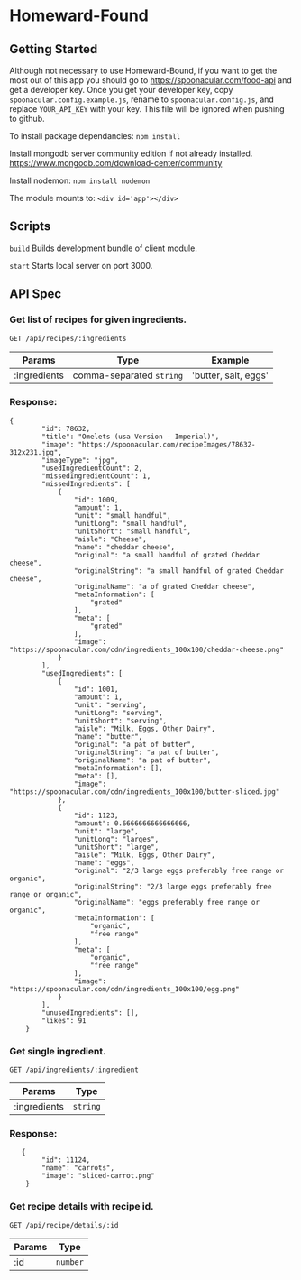 # Homeward-Found

## Getting Started

Although not necessary to use Homeward-Bound, if you want to get the most out of this app you should go to https://spoonacular.com/food-api and get a developer key. Once you get your developer key, copy `spoonacular.config.example.js`, rename to `spoonacular.config.js`, and replace `YOUR_API_KEY` with your key. This file will be ignored when pushing to github. 

To install package dependancies:
  `npm install`

Install mongodb server community edition if not already installed. https://www.mongodb.com/download-center/community

Install nodemon:
  `npm install nodemon`

The module mounts to:
  `<div id='app'></div>`

## Scripts

`build`
Builds development bundle of client module.

`start`
Starts local server on port 3000.

## API Spec

### Get list of recipes for given ingredients. 
`GET /api/recipes/:ingredients`

| Params | Type | Example |
| ------ | ---- | ------- |
|:ingredients | comma-separated `string` | 'butter, salt, eggs' |

### Response: 

```
{
        "id": 78632,
        "title": "Omelets (usa Version - Imperial)",
        "image": "https://spoonacular.com/recipeImages/78632-312x231.jpg",
        "imageType": "jpg",
        "usedIngredientCount": 2,
        "missedIngredientCount": 1,
        "missedIngredients": [
            {
                "id": 1009,
                "amount": 1,
                "unit": "small handful",
                "unitLong": "small handful",
                "unitShort": "small handful",
                "aisle": "Cheese",
                "name": "cheddar cheese",
                "original": "a small handful of grated Cheddar cheese",
                "originalString": "a small handful of grated Cheddar cheese",
                "originalName": "a of grated Cheddar cheese",
                "metaInformation": [
                    "grated"
                ],
                "meta": [
                    "grated"
                ],
                "image": "https://spoonacular.com/cdn/ingredients_100x100/cheddar-cheese.png"
            }
        ],
        "usedIngredients": [
            {
                "id": 1001,
                "amount": 1,
                "unit": "serving",
                "unitLong": "serving",
                "unitShort": "serving",
                "aisle": "Milk, Eggs, Other Dairy",
                "name": "butter",
                "original": "a pat of butter",
                "originalString": "a pat of butter",
                "originalName": "a pat of butter",
                "metaInformation": [],
                "meta": [],
                "image": "https://spoonacular.com/cdn/ingredients_100x100/butter-sliced.jpg"
            },
            {
                "id": 1123,
                "amount": 0.6666666666666666,
                "unit": "large",
                "unitLong": "larges",
                "unitShort": "large",
                "aisle": "Milk, Eggs, Other Dairy",
                "name": "eggs",
                "original": "2/3 large eggs preferably free range or organic",
                "originalString": "2/3 large eggs preferably free range or organic",
                "originalName": "eggs preferably free range or organic",
                "metaInformation": [
                    "organic",
                    "free range"
                ],
                "meta": [
                    "organic",
                    "free range"
                ],
                "image": "https://spoonacular.com/cdn/ingredients_100x100/egg.png"
            }
        ],
        "unusedIngredients": [],
        "likes": 91
    }
```

### Get single ingredient.
`GET /api/ingredients/:ingredient`

| Params | Type |
| ------ | ---- |
|:ingredients | `string` |

### Response: 

```
   {
        "id": 11124,
        "name": "carrots",
        "image": "sliced-carrot.png"
    }
```

### Get recipe details with recipe id.
`GET /api/recipe/details/:id`

| Params | Type |
| ------ | ---- |
|:id | `number` |

